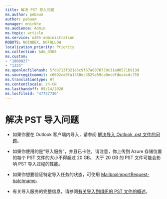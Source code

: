 ```yaml
---
title: 解决 PST 导入问题
ms.author: pebaum
author: pebaum
manager: mnirkhe
ms.audience: Admin
ms.topic: article
ms.service: o365-administration
ROBOTS: NOINDEX, NOFOLLOW
localization_priority: Priority
ms.collection: Adm_O365
ms.custom:
- "1800027"
- "1225"
ms.openlocfilehash: 5fdb713f321e5c9f67a6078739c31a90571b913d
ms.sourcegitcommit: c6692ce0fa1358ec3529e59ca0ecdfdea4cdc759
ms.translationtype: HT
ms.contentlocale: zh-CN
ms.lasthandoff: 09/14/2020
ms.locfileid: "47757730"
---
```

# <a name="troubleshooting-pst-import-issues"></a>解决 PST 导入问题

- 如果你要在 Outlook 客户端内导入，请参阅 [解决导入 Outlook .pst 文件的问题](https://support.office.com/article/Fix-problems-importing-an-Outlook-pst-file-2d2e50dc-5c36-4ab2-ab50-f1be733b3d6e)。

- 如果你使用的是“导入服务”，并且已卡住，请注意，你上传到 Azure 存储位置的每个 PST 文件的大小不得超过 20 GB。 大于 20 GB 的 PST 文件可能会影响 PST 导入过程的性能。

- 如果你想要验证特定导入任务的状态，可使用 [MailboxImportRequest-batchname](https://docs.microsoft.com/powershell/module/exchange/mailboxes/get-mailboximportrequest)。

- 有关导入服务的完整信息，请参阅[有关导入到组织的 PST 文件的概述](https://docs.microsoft.com/microsoft-365/compliance/importing-pst-files-to-office-365?view=o365-worldwide)。
